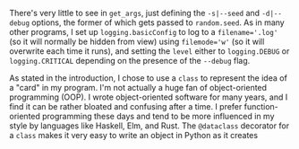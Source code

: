There's very little to see in `get_args`, just defining the `-s|--seed` and `-d|--debug` options, the former of which gets passed to `random.seed`. As in many other programs, I set up `logging.basicConfig` to log to a `filename='.log'` (so it will normally be hidden from view) using `filemode='w'` (so it will overwrite each time it runs), and setting the `level` either to `logging.DEBUG` or `logging.CRITICAL` depending on the presence of the `--debug` flag.

As stated in the introduction, I chose to use a `class` to represent the idea of a "card" in my program. I'm not actually a huge fan of object-oriented programming (OOP). I wrote object-oriented software for many years, and I find it can be rather bloated and confusing after a time. I prefer function-oriented programming these days and tend to be more influenced in my style by languages like Haskell, Elm, and Rust. The `@dataclass` decorator for a `class` makes it very easy to write an object in Python as it creates  